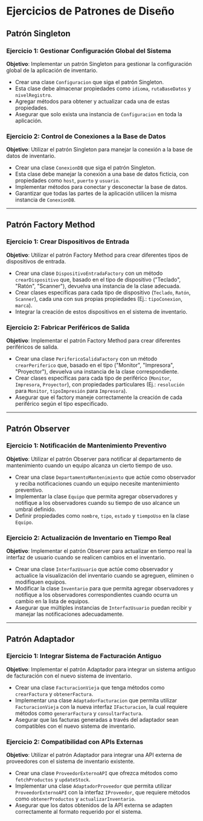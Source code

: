 # Ejercicios de Patrones de Diseño

## Patrón Singleton

### Ejercicio 1: Gestionar Configuración Global del Sistema

**Objetivo**: Implementar un patrón Singleton para gestionar la configuración global de la aplicación de inventario.

- Crear una clase `Configuracion` que siga el patrón Singleton.
- Esta clase debe almacenar propiedades como `idioma`, `rutaBaseDatos` y `nivelRegistro`.
- Agregar métodos para obtener y actualizar cada una de estas propiedades.
- Asegurar que solo exista una instancia de `Configuracion` en toda la aplicación.

### Ejercicio 2: Control de Conexiones a la Base de Datos

**Objetivo**: Utilizar el patrón Singleton para manejar la conexión a la base de datos de inventario.

- Crear una clase `ConexionDB` que siga el patrón Singleton.
- Esta clase debe manejar la conexión a una base de datos ficticia, con propiedades como `host`, `puerto` y `usuario`.
- Implementar métodos para conectar y desconectar la base de datos.
- Garantizar que todas las partes de la aplicación utilicen la misma instancia de `ConexionDB`.

---

## Patrón Factory Method

### Ejercicio 1: Crear Dispositivos de Entrada

**Objetivo**: Utilizar el patrón Factory Method para crear diferentes tipos de dispositivos de entrada.

- Crear una clase `DispositivoEntradaFactory` con un método `crearDispositivo` que, basado en el tipo de dispositivo ("Teclado", "Ratón", "Scanner"), devuelva una instancia de la clase adecuada.
- Crear clases específicas para cada tipo de dispositivo (`Teclado`, `Ratón`, `Scanner`), cada una con sus propias propiedades (Ej.: `tipoConexion`, `marca`).
- Integrar la creación de estos dispositivos en el sistema de inventario.

### Ejercicio 2: Fabricar Periféricos de Salida

**Objetivo**: Implementar el patrón Factory Method para crear diferentes periféricos de salida.

- Crear una clase `PerifericoSalidaFactory` con un método `crearPeriferico` que, basado en el tipo ("Monitor", "Impresora", "Proyector"), devuelva una instancia de la clase correspondiente.
- Crear clases específicas para cada tipo de periférico (`Monitor`, `Impresora`, `Proyector`), con propiedades particulares (Ej.: `resolución` para `Monitor`, `tipoImpresión` para `Impresora`).
- Asegurar que el factory maneje correctamente la creación de cada periférico según el tipo especificado.

---

## Patrón Observer

### Ejercicio 1: Notificación de Mantenimiento Preventivo

**Objetivo**: Utilizar el patrón Observer para notificar al departamento de mantenimiento cuando un equipo alcanza un cierto tiempo de uso.

- Crear una clase `DepartamentoMantenimiento` que actúe como observador y reciba notificaciones cuando un equipo necesite mantenimiento preventivo.
- Implementar la clase `Equipo` que permita agregar observadores y notifique a los observadores cuando su tiempo de uso alcance un umbral definido.
- Definir propiedades como `nombre`, `tipo`, `estado` y `tiempoUso` en la clase `Equipo`.

### Ejercicio 2: Actualización de Inventario en Tiempo Real

**Objetivo**: Implementar el patrón Observer para actualizar en tiempo real la interfaz de usuario cuando se realicen cambios en el inventario.

- Crear una clase `InterfazUsuario` que actúe como observador y actualice la visualización del inventario cuando se agreguen, eliminen o modifiquen equipos.
- Modificar la clase `Inventario` para que permita agregar observadores y notifique a los observadores correspondientes cuando ocurra un cambio en la lista de equipos.
- Asegurar que múltiples instancias de `InterfazUsuario` puedan recibir y manejar las notificaciones adecuadamente.

---

## Patrón Adaptador

### Ejercicio 1: Integrar Sistema de Facturación Antiguo

**Objetivo**: Implementar el patrón Adaptador para integrar un sistema antiguo de facturación con el nuevo sistema de inventario.

- Crear una clase `FacturacionVieja` que tenga métodos como `crearFactura` y `obtenerFactura`.
- Implementar una clase `AdaptadorFacturacion` que permita utilizar `FacturacionVieja` con la nueva interfaz `IFacturacion`, la cual requiere métodos como `generarFactura` y `consultarFactura`.
- Asegurar que las facturas generadas a través del adaptador sean compatibles con el nuevo sistema de inventario.

### Ejercicio 2: Compatibilidad con APIs Externas

**Objetivo**: Utilizar el patrón Adaptador para integrar una API externa de proveedores con el sistema de inventario existente.

- Crear una clase `ProveedorExternoAPI` que ofrezca métodos como `fetchProductos` y `updateStock`.
- Implementar una clase `AdaptadorProveedor` que permita utilizar `ProveedorExternoAPI` con la interfaz `IProveedor`, que requiere métodos como `obtenerProductos` y `actualizarInventario`.
- Asegurar que los datos obtenidos de la API externa se adapten correctamente al formato requerido por el sistema.
